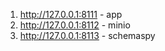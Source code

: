1. http://127.0.0.1:8111 - app
2. http://127.0.0.1:8112 - minio
3. http://127.0.0.1:8113 - schemaspy